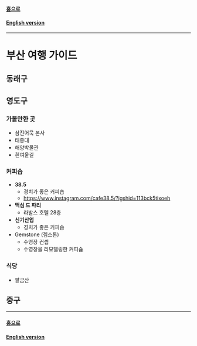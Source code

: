 #### [홈으로](../README.md)  
#### [English version](README.md)  
---
# 부산 여행 가이드


## 동래구

## 영도구

### 가볼만한 곳
* 삼진어묵 본사
* 태종대
* 해양박물관
* 흰여울길


### 커피숍
* **38.5**
  * 경치가 좋은 커피숍
  * https://www.instagram.com/cafe38.5/?igshid=113bck5tixoeh
* **맥심 드 파리**
  * 라발스 호텔 28층
* **신기산업**
  * 경치가 좋은 커피숍 
* Gemstone (젬스톤)
  * 수영장 컨셉 
  * 수영장을 리모델링한 커피숍 
  
### 식당
  * 팔금산

## 중구

---
#### [홈으로](../README.md)  
#### [English version](README.md)  
